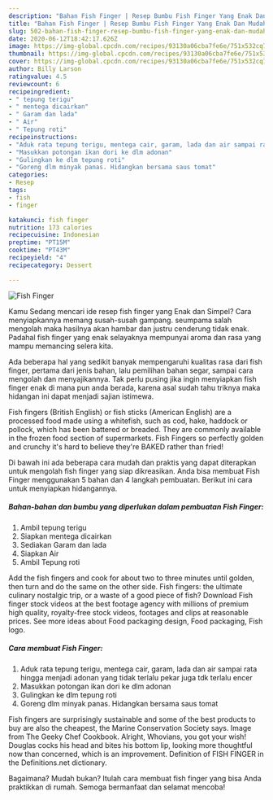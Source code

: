```yaml
---
description: "Bahan Fish Finger | Resep Bumbu Fish Finger Yang Enak Dan Mudah"
title: "Bahan Fish Finger | Resep Bumbu Fish Finger Yang Enak Dan Mudah"
slug: 502-bahan-fish-finger-resep-bumbu-fish-finger-yang-enak-dan-mudah
date: 2020-06-12T18:42:17.626Z
image: https://img-global.cpcdn.com/recipes/93130a06cba7fe6e/751x532cq70/fish-finger-foto-resep-utama.jpg
thumbnail: https://img-global.cpcdn.com/recipes/93130a06cba7fe6e/751x532cq70/fish-finger-foto-resep-utama.jpg
cover: https://img-global.cpcdn.com/recipes/93130a06cba7fe6e/751x532cq70/fish-finger-foto-resep-utama.jpg
author: Billy Larson
ratingvalue: 4.5
reviewcount: 6
recipeingredient:
- " tepung terigu"
- " mentega dicairkan"
- " Garam dan lada"
- " Air"
- " Tepung roti"
recipeinstructions:
- "Aduk rata tepung terigu, mentega cair, garam, lada dan air sampai rata hingga menjadi adonan yang tidak terlalu pekar juga tdk terlalu encer"
- "Masukkan potongan ikan dori ke dlm adonan"
- "Gulingkan ke dlm tepung roti"
- "Goreng dlm minyak panas. Hidangkan bersama saus tomat"
categories:
- Resep
tags:
- fish
- finger

katakunci: fish finger 
nutrition: 173 calories
recipecuisine: Indonesian
preptime: "PT15M"
cooktime: "PT43M"
recipeyield: "4"
recipecategory: Dessert

---
```



![Fish Finger](https://img-global.cpcdn.com/recipes/93130a06cba7fe6e/751x532cq70/fish-finger-foto-resep-utama.jpg)

Kamu Sedang mencari ide resep fish finger yang Enak dan Simpel? Cara menyiapkannya memang susah-susah gampang. seumpama salah mengolah maka hasilnya akan hambar dan justru cenderung tidak enak. Padahal fish finger yang enak selayaknya mempunyai aroma dan rasa yang mampu memancing selera kita.

Ada beberapa hal yang sedikit banyak mempengaruhi kualitas rasa dari fish finger, pertama dari jenis bahan, lalu pemilihan bahan segar, sampai cara mengolah dan menyajikannya. Tak perlu pusing jika ingin menyiapkan fish finger enak di mana pun anda berada, karena asal sudah tahu triknya maka hidangan ini dapat menjadi sajian istimewa.

Fish fingers (British English) or fish sticks (American English) are a processed food made using a whitefish, such as cod, hake, haddock or pollock, which has been battered or breaded. They are commonly available in the frozen food section of supermarkets. Fish Fingers so perfectly golden and crunchy it&#39;s hard to believe they&#39;re BAKED rather than fried!


Di bawah ini ada beberapa cara mudah dan praktis yang dapat diterapkan untuk mengolah fish finger yang siap dikreasikan. Anda bisa membuat Fish Finger menggunakan 5 bahan dan 4 langkah pembuatan. Berikut ini cara untuk menyiapkan hidangannya.

<!--inarticleads1-->

##### Bahan-bahan dan bumbu yang diperlukan dalam pembuatan Fish Finger:

1. Ambil  tepung terigu
1. Siapkan  mentega dicairkan
1. Sediakan  Garam dan lada
1. Siapkan  Air
1. Ambil  Tepung roti


Add the fish fingers and cook for about two to three minutes until golden, then turn and do the same on the other side. Fish fingers: the ultimate culinary nostalgic trip, or a waste of a good piece of fish? Download Fish finger stock videos at the best footage agency with millions of premium high quality, royalty-free stock videos, footages and clips at reasonable prices. See more ideas about Food packaging design, Food packaging, Fish logo. 

<!--inarticleads2-->

##### Cara membuat Fish Finger:

1. Aduk rata tepung terigu, mentega cair, garam, lada dan air sampai rata hingga menjadi adonan yang tidak terlalu pekar juga tdk terlalu encer
1. Masukkan potongan ikan dori ke dlm adonan
1. Gulingkan ke dlm tepung roti
1. Goreng dlm minyak panas. Hidangkan bersama saus tomat


Fish fingers are surprisingly sustainable and some of the best products to buy are also the cheapest, the Marine Conservation Society says. Image from The Geeky Chef Cookbook. Alright, Whovians, you got your wish! Douglas cocks his head and bites his bottom lip, looking more thoughtful now than concerned, which is an improvement. Definition of FISH FINGER in the Definitions.net dictionary. 

Bagaimana? Mudah bukan? Itulah cara membuat fish finger yang bisa Anda praktikkan di rumah. Semoga bermanfaat dan selamat mencoba!
